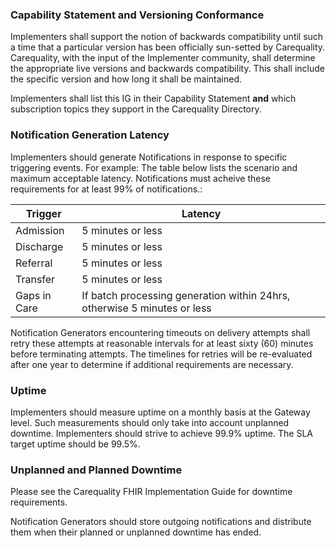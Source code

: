 <!-- Service_Level_Requirements.md {% comment %}
*****************************************************************************************
*                            WARNING: DO NOT EDIT THIS FILE                             *
*                                                                                       *
* This file is generated by SUSHI. Any edits you make to this file will be overwritten. *
*                                                                                       *
* To change the contents of this file, edit the original source file at:                *
* ig-data\input\pagecontent\3_Service_Level_Requirements.md                             *
*****************************************************************************************
{% endcomment %} -->
### Capability Statement and Versioning Conformance

Implementers shall support the notion of backwards compatibility until such a time that a particular version has been officially sun-setted by Carequality. Carequality, with the input of the Implementer community, shall determine the appropriate live versions and backwards compatibility. This shall include the specific version and how long it shall be maintained.

Implementers shall list this IG in their Capability Statement **and** which subscription topics they support in the Carequality Directory.

### Notification Generation Latency

Implementers should generate Notifications in response to specific triggering events. For example: The table below lists the scenario and maximum acceptable latency.  Notifications must acheive these requirements for at least 99% of notifications.:

|Trigger      | Latency|
|------------ | ----------------------------------------------------------------|
Admission    | 5 minutes or less
Discharge    | 5 minutes or less
Referral     | 5 minutes or less
Transfer     | 5 minutes or less
Gaps in Care | If batch processing generation within 24hrs, otherwise 5 minutes or less

Notification Generators encountering timeouts on delivery attempts shall retry these attempts at reasonable intervals for at least sixty (60) minutes before terminating attempts.  The timelines for retries will be re-evaluated after one year to determine if additional requirements are necessary.

### Uptime

Implementers should measure uptime on a monthly basis at the Gateway level. Such measurements should only take into account unplanned downtime. Implementers should strive to achieve 99.9% uptime. The SLA target uptime should be 99.5%.

### Unplanned and Planned Downtime

Please see the Carequality FHIR Implementation Guide for downtime requirements.

Notification Generators should store outgoing notifications and distribute them when their planned or unplanned downtime has ended.
